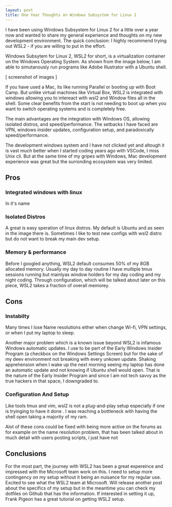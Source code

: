 ```yaml
---
layout: post
title: One Year Thoughts on Windows Subsystem for Linux 2
---
```

I have been using Windows Subsystem for Linux 2 for a little over a year now and wanted to share my general experience and thoughts on my new development environment. The quick conclusion: I highly recommend trying out WSL2 - if you are willing to put in the effort. 

Windows Subsytem for Linux 2, WSL2 for short, is a virtualization container on the Windows Operating System. As shown from the image below, I am able to simutanously run programs like Adobe Illustrator with a Ubuntu shell. 

[ screenshot of images ]

If you have used a Mac, its like running Parallel or booting up with Boot Camp. But unlike virtual machines like Virtual Box, WSL2 is integrated with windows allowing you to intereact with wsl2 and Window files all in the shell. Some clear benefits from the start is not needing to boot up when you want to switch operating systems and is completely free. 

The main advantages are the integration with Windows OS, allowing isolated distros, and speed/performance. The setbacks I have faced are VPN, windows insider updates, configuration setup, and paradoxically speed/performance. 

The development windows system and I have not clicked yet and altough it is vast much better when I started coding years ago with VSCode, I miss Unix cli. But at the same time of my gripes with Windows, Mac development experience was great but the surronding ecosystem was very limited. 

## Pros
### Integrated windows with linux
In it's name
### Isolated Distros
A great is easy speration of linux distros. My default is Ubuntu and as seen in the image there is. Sometimes I like to test new configs with wsl2 distro but do not want to break my main dev setup.
### Memory & performance
Before I googled anything, WSL2 default consumes 50% of my 8GB allocated memory. Usually my day to day routine I have multiple tmux sessions running but mainlyas window holders for my day coding and my night coding. Through configuration, which will be talked about later on this piece, WSL2 takes a fraction of overall memorey. 

## Cons
### Instabilty
Many times I lose Name resolutions either when change Wi-fi, VPN settings, or when I put my laptop to sleep. 

Another major problem which is a known issue beyond WSL2 is infamous Windows automatic updates. I use to be part of the Early Windows Insider Program (a checkbox on the Windows Settings Screen) but for the sake of my deev environment not breaking with every unkown update. Shaking apprehension when I wake up the next morning seeing my laptop has done an automatic update and not knowing if Ubuntu shell would open. That is the nature of the Early Insider Program and since I am not tech savvy as the true hackers in that space, I downgraded to.
### Configuration And Setup
Like tools tmux and vim, wsl2 is not a plug-and-play setup especially if one is tryinging to have it done . I was reaching a bottleneck with having the shell open taking a majority of my ram. 

Alot of these cons could be fixed with being more active on the forums as for example on the name resolution problem, that has been talked about in much detail with users posting scripts, i just have not

## Conclusions
For the most part, the journey with WSL2 has been a great expereince and impressed with the Microsoft team work on this. I need to setup more contingency on my setup without it being an nuisance for my regular use. Excited to see what the WSL2 team at Microsoft. Will release another post about the specifics of my setup but in the meantime you can check my dotfiles on Github that has the information. If interested in setting it up, Frank Pigeon has a great tutorial on getting WSL2 setup.
